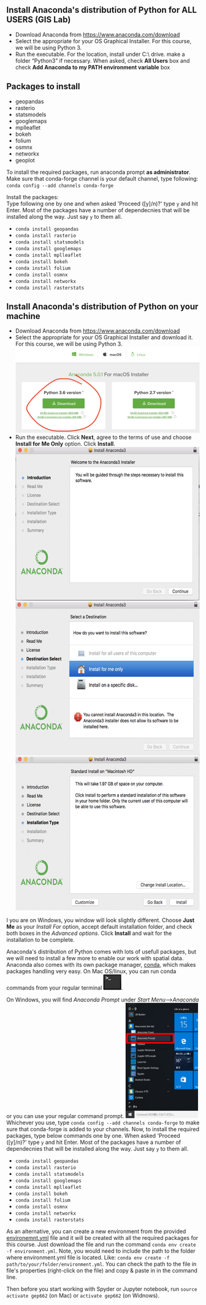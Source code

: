 ## Install Anaconda's distribution of Python for **ALL USERS** (GIS Lab)
* Download Anaconda from https://www.anaconda.com/download
* Select the appropriate for your OS Graphical Installer. For this course, we will be using Python 3.
* Run the executable. For the location, install under C:\ drive. make a folder “Python3” if necessary.
  When asked, check **All Users** box and check **Add Anaconda to my PATH environment variable** box

## Packages to install
* geopandas
* rasterio
* statsmodels
* googlemaps
* mplleaflet
* bokeh
* folium
* osmnx
* networkx
* geoplot

To install the required packages, run anaconda prompt **as administrator**.
Make sure that conda-forge channel is your default channel, type following:  
`conda config --add channels conda-forge`

Install the packages:    
Type following one by one and when asked 'Proceed ([y]/n)?' type `y` and hit Enter. Most of the packages have a number of dependecnies that will be installed along the way. Just say `y` to them all.

* `conda install geopandas`
* `conda install rasterio`
* `conda install statsmodels`
* `conda install googlemaps`
* `conda install mplleaflet`
* `conda install bokeh`
* `conda install folium`
* `conda install osmnx`
* `conda install networkx`
* `conda install rasterstats`


## Install Anaconda's distribution of Python on your machine
* Download Anaconda from https://www.anaconda.com/download
* Select the appropriate for your OS Graphical Installer and download it. For this course, we will be using Python 3.
  <img src='img/anaconda_py3.png'>
* Run the executable. Click **Next**, agree to the terms of use and choose **Install for Me Only** option. Click **Install**.
<img src='img/step1.png' height="400"> <img src='img/step2.png' height="400"> <img src='img/step3.png' height="400"> 

I you are on Windows, you window will look slightly different. Choose **Just Me** as your *Install For* option, accept default installation folder, and check both boxes in the *Advanced options*. Click **Install** and wait for the installation to be complete.

Anaconda's distribution of Python comes with lots of usefull packages, but we will need to install a few more to enable our work with spatial data. Anaconda also comes with its own package manager, [conda](https://conda.io/docs/user-guide/concepts.html#conda-packages), which makes packages handling very easy. On Mac OS/linux, you can run conda commands from your regular terminal <img src='img/terminal.png' height="40">.  

On Windows, you will find *Anaconda Prompt* under *Start Menu*-->*Anaconda* or you can use your regular command prompt.
<img src='img/anaconda_prompt.png' height="300">
Whichever you use, type `conda config --add channels conda-forge` to make sure that conda-forge is added to your channels. Now, to install the required packages, type below commands one by one. When asked 'Proceed ([y]/n)?' type `y` and hit Enter. Most of the packages have a number of dependecnies that will be installed along the way. Just say `y` to them all.

* `conda install geopandas`
* `conda install rasterio`
* `conda install statsmodels`
* `conda install googlemaps`
* `conda install mplleaflet`
* `conda install bokeh`
* `conda install folium`
* `conda install osmnx`
* `conda install networkx`
* `conda install rasterstats`

As an alternative, you can create a new environment from the provided [environemnt.yml]('https://github.com/anastasiaclark/GEP662_Spring2018/blob/master/environment.yml') file and it will be created with all the required packages for this course. Just download the file and run the command `conda env create -f environment.yml`. Note, you would need to include the path to the folder where environment.yml file is located. Like:
`conda env create -f path/to/your/folder/environment.yml`. 
You can check the path to the file in file's properties (right-click on the file) and copy & paste in in the command line.

Then before you start working with Spyder or Jupyter notebook, run `source activate gep662` (on Mac) or `activate gep662` (on Widnows). 
